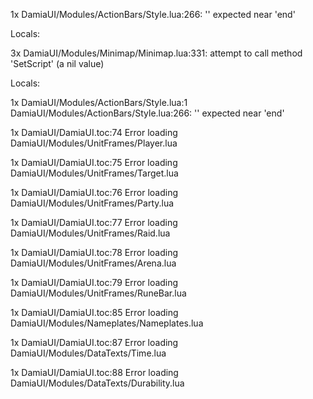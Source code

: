 1x DamiaUI/Modules/ActionBars/Style.lua:266: '<eof>' expected near 'end'


Locals:

3x DamiaUI/Modules/Minimap/Minimap.lua:331: attempt to call method 'SetScript' (a nil value)


Locals:

1x DamiaUI/Modules/ActionBars/Style.lua:1 DamiaUI/Modules/ActionBars/Style.lua:266: '<eof>' expected near 'end'

1x DamiaUI/DamiaUI.toc:74 Error loading DamiaUI/Modules/UnitFrames/Player.lua

1x DamiaUI/DamiaUI.toc:75 Error loading DamiaUI/Modules/UnitFrames/Target.lua

1x DamiaUI/DamiaUI.toc:76 Error loading DamiaUI/Modules/UnitFrames/Party.lua

1x DamiaUI/DamiaUI.toc:77 Error loading DamiaUI/Modules/UnitFrames/Raid.lua

1x DamiaUI/DamiaUI.toc:78 Error loading DamiaUI/Modules/UnitFrames/Arena.lua

1x DamiaUI/DamiaUI.toc:79 Error loading DamiaUI/Modules/UnitFrames/RuneBar.lua

1x DamiaUI/DamiaUI.toc:85 Error loading DamiaUI/Modules/Nameplates/Nameplates.lua

1x DamiaUI/DamiaUI.toc:87 Error loading DamiaUI/Modules/DataTexts/Time.lua

1x DamiaUI/DamiaUI.toc:88 Error loading DamiaUI/Modules/DataTexts/Durability.lua